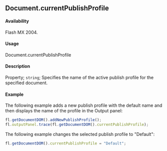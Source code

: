 ## Document.currentPublishProfile

#### Availability

Flash MX 2004.

#### Usage

Document.currentPublishProfile

#### Description

Property; `string`; Specifies the name of the active publish profile for the specified document.

#### Example

The following example adds a new publish profile with the default name and then displays the name of the profile in the Output panel:

```javascript
fl.getDocumentDOM().addNewPublishProfile();
fl.outputPanel.trace(fl.getDocumentDOM().currentPublishProfile);
```

The following example changes the selected publish profile to "Default":

```javascript
fl.getDocumentDOM().currentPublishProfile = "Default";
```

